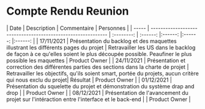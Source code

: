 # Compte Rendu Reunion


| Date   | Description                                                  | Commentaire | Personnes |
| ----- | ------------------------------------------------------------ | :--------: | :------: |:------: |:------: |:------: |
| 17/11/2021   | Présentation du backlog et des  maquettes illustrant les différents pages du projet           | Retravailler les US dans le backlog de façon à ce qu'elles soient le plus découpée possible. Peaufiner
le plus possible les maquettes | Product Owner |
| 24/11/2021   | Présentation et correction des différentes parties des sections dans la charte de projet      | Retravailler les objectifs, qu'ils soient smart, portée du projets,
aucun critère qui nous exclu du projet| Résultat | Product Owner |
| 01/12/2021   | Présentation du squelette du projet et démonstration du système drap and drop   |  | Product Owner |
| 08/12/2021   | Présentation de l'avancement du projet sur l'intéraction entre l'interface et le back-end   |  | Product Owner |
